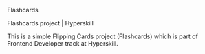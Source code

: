 Flashcards

Flashcards project | Hyperskill

This is a simple Flipping Cards project (Flashcards) which is part of Frontend Developer track at Hyperskill.